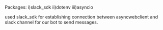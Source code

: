 Packages:
i)slack_sdk
ii)dotenv
iii)asyncio

used slack_sdk for establishing connection between asyncwebclient and slack channel for our bot to send messages.
